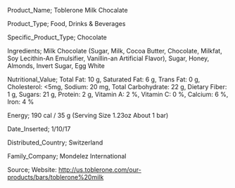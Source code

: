 Product_Name; Toblerone Milk Chocalate

Product_Type; Food, Drinks & Beverages

Specific_Product_Type; Chocolate

Ingredients; Milk Chocolate (Sugar, Milk, Cocoa Butter, Chocolate, Milkfat, Soy Lecithin-An Emulsifier, Vanillin-an Artificial Flavor), Sugar, Honey, Almonds, Invert Sugar, Egg White    


Nutritional_Value; Total Fat: 10 g, Saturated Fat: 6 g, Trans Fat: 0 g, Cholesterol: <5mg, Sodium: 20 mg, Total Carbohydrate: 22 g, Dietary Fiber: 1 g, Sugars: 21 g, Protein: 2 g, Vitamin A: 2 %, Vitamin C: 0 %, Calcium: 6 %, Iron: 4 %   

Energy; 190 cal / 35 g (Serving Size 1.23oz About 1 bar)

Date_Inserted; 1/10/17 

Distributed_Country; Switzerland

Family_Company; Mondelez International

Source; Website: http://us.toblerone.com/our-products/bars/toblerone%20milk

